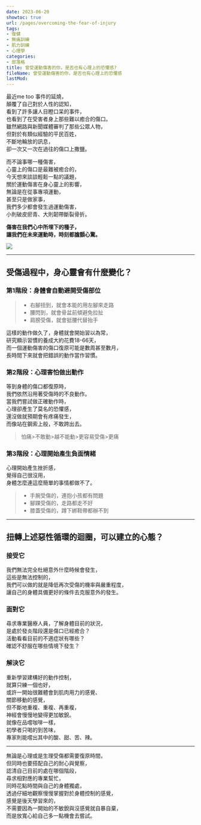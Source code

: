 ```yaml
---
date: 2023-06-20
showtoc: true
url: /pages/overcoming-the-fear-of-injury
tags:
- 復健
- 無痛訓練
- 肌力訓練
- 心理學
categories:
- 部落格
title: 曾受運動傷害的你，是否也有心理上的恐懼感?
fileName: 曾受運動傷害的你，是否也有心理上的恐懼感
lastMod: 
---
```

最近me too 事件的延燒，  
顛覆了自己對於人性的認知，  
看到了許多讓人目瞪口呆的事件，  
也看到了在受害者身上那些難以癒合的傷口。  
雖然網路與新聞媒體審判了那些公眾人物，  
但對於有類似經驗的平民百姓，  
不斷地輪放的訊息，  
卻一次又一次在過往的傷口上撒鹽。  

而不論事哪一種傷害，  
心靈上的傷口是最難被癒合的，  
今天想來談談輕鬆一點的議題，  
關於運動傷害在身心靈上的影響，  
無論是在從事專項運動，  
甚至只是做家事，  
我們多少都會發生過運動傷害，  
小則破皮瘀青、大則韌帶斷裂骨折。  
  
**傷害在我們心中所埋下的種子，  
讓我們在未來運動時，時刻都膽顫心驚。**  

![](https://cdn.jsdelivr.net/gh/xiang0805/blogimage@main/img/%e6%9b%be%e5%8f%97%e9%81%8b%e5%8b%95%e5%82%b7%e5%ae%b3%e7%9a%84%e4%bd%a0-1.jpg)

---

## 受傷過程中，身心靈會有什麼變化？

### 第1階段：身體會自動避開受傷部位

>* 右腳扭到，就會本能的用左腳來走路  
>* 腰閃到，就會骨盆前傾避免拉扯  
>* 肩膀受傷，就會挺腰代替抬手  

這樣的動作做久了，身體就會開始習以為常，  
研究顯示習慣的養成大約花費18-66天，  
而一個運動傷害的傷口復原可能是數周甚至數月，  
長時間下來就會把錯誤的動作當作習慣。

### 第2階段：心理害怕做出動作

等到身體的傷口都復原時，  
我們依然沿用著受傷時的不良動作。  
當我們嘗試做正確動作時，  
心理卻產生了莫名的恐懼感，  
還沒做就預期會有疼痛發生，  
而像站在鋼索上般，不敢跨出去。  
> 怕痛>不敢動>越不能動>更容易受傷>更痛

### 第3階段：心理開始產生負面情緒

心理開始產生挫折感，  
覺得自己很沒用，  
身體怎麼連這麼簡單的事情都做不了。  

>* 手腕受傷的，連抱小孩都有問題
>* 腳踝受傷的，走路都走不好
>* 膝蓋受傷的，蹲下綁鞋帶都辦不到

---

## 扭轉上述惡性循環的迴圈，可以建立的心態？

### 接受它

我們無法完全杜絕意外什麼時候會發生，  
這些是無法控制的，  
我們可以做的就是降低再次受傷的機率與嚴重程度，  
讓自己的身體具備更好的條件去克服意外的發生。

### 面對它

尋求專業醫療人員，了解身體目前的狀況，  
是處於發炎階段還是傷口已經癒合？  
活動看看目前的不適症狀有哪些？  
確認不舒服在哪些情境下發生？

### 解決它

重新學習建構好的動作控制，  
就算只練一個也好，  
或許一開始很難體會到肌肉用力的感覺、  
關節移動的感覺，  
但不斷地重複、重複、再重複，  
神經會慢慢地變得更加敏銳。  
就像在品嚐咖啡一樣，  
初學者只喝的到苦味，  
專家則能嚐出其中的酸、甜、苦、辣。

---

無論是心理或是生理受傷都需要復原時間，  
但同時也要搭配自己的耐心與覺察，  
認清自己目前的處在哪個階段，  
尋求相對應的專業幫忙，  
同時花點時間與自己的身體獨處，  
透過仔細地觀察慢慢掌握對於身體控制的感覺，  
感覺是後天學習來的，  
不需要因為一開始的不敏銳與沒感覺就自暴自棄，  
而是放寬心給自己多一點機會去嘗試。
